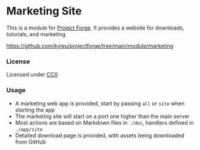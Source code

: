 # Marketing Site

This is a module for [Project Forge](https://projectforge.dev). It provides a website for downloads, tutorials, and marketing

https://github.com/kyleu/projectforge/tree/main/module/marketing

### License

Licensed under [CC0](https://creativecommons.org/publicdomain/zero/1.0)

### Usage

- A marketing web app is provided, start by passing `all` or `site` when starting the app
- The marketing site will start on a port one higher than the main server 
- Most actions are based on Markdown files in `./doc`, handlers defined in `./app/site`
- Detailed download page is provided, with assets being downloaded from GitHub
